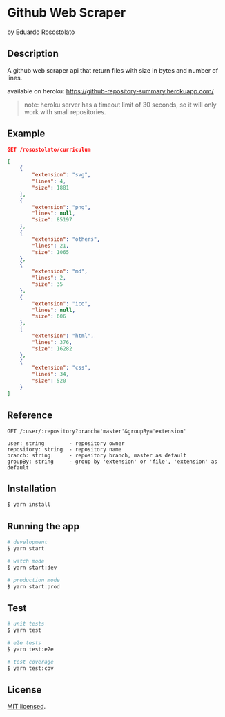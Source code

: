 # Github Web Scraper

by Eduardo Rosostolato

## Description

A github web scraper api that return files with size in bytes and number of lines.

available on heroku: https://github-repository-summary.herokuapp.com/

> note: heroku server has a timeout limit of 30 seconds, so it will only work with small repositories.

## Example

```json
GET /rosostolato/curriculum

[
    {
        "extension": "svg",
        "lines": 4,
        "size": 1881
    },
    {
        "extension": "png",
        "lines": null,
        "size": 85197
    },
    {
        "extension": "others",
        "lines": 21,
        "size": 1065
    },
    {
        "extension": "md",
        "lines": 2,
        "size": 35
    },
    {
        "extension": "ico",
        "lines": null,
        "size": 606
    },
    {
        "extension": "html",
        "lines": 376,
        "size": 16282
    },
    {
        "extension": "css",
        "lines": 34,
        "size": 520
    }
]
```

## Reference

```
GET /:user/:repository?branch='master'&groupBy='extension'

user: string        - repository owner
repository: string  - repository name
branch: string      - repository branch, master as default
groupBy: string     - group by 'extension' or 'file', 'extension' as default
```


## Installation

```bash
$ yarn install
```

## Running the app

```bash
# development
$ yarn start

# watch mode
$ yarn start:dev

# production mode
$ yarn start:prod
```

## Test

```bash
# unit tests
$ yarn test

# e2e tests
$ yarn test:e2e

# test coverage
$ yarn test:cov
```

## License

[MIT licensed](LICENSE).
